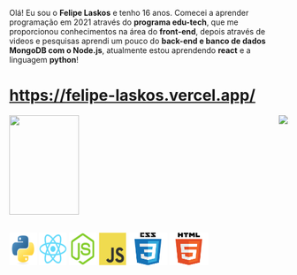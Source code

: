 Olá! Eu sou o **Felipe Laskos** e tenho 16 anos. Comecei a aprender programação em 2021 através do **programa edu-tech**, que me proporcionou conhecimentos na área do **front-end**, depois através de videos e pesquisas aprendi um pouco do **back-end e banco de dados MongoDB com o Node.js**, atualmente estou aprendendo **react** e a linguagem **python**!
  ##
  
  # https://felipe-laskos.vercel.app/

  
<div>
  <img height="180em" width="50%" src="https://github-readme-stats.vercel.app/api?username=Felipe-Laskos&show_icons=true&theme=prussian&include_all_commits=true&count_private=true"/>
  <img height="180em" src="https://github-readme-stats.vercel.app/api/top-langs/?username=Felipe-Laskos&langs_count=7&theme=prussian" align="right"/>
</div>

  ##

<div>
      <img src="https://github.com/devicons/devicon/blob/master/icons/python/python-original.svg" height="60" width="50"/>
      <img src="https://github.com/devicons/devicon/blob/master/icons/react/react-original.svg" height="60" width="50"/>
      <img src="https://github.com/devicons/devicon/blob/master/icons/nodejs/nodejs-original.svg" height="60" width="50"/>
      <img src="https://github.com/devicons/devicon/blob/master/icons/javascript/javascript-original.svg" height="60" width="50"/>
      <img src="https://github.com/devicons/devicon/blob/master/icons/css3/css3-original-wordmark.svg" height="60" width="70"/>
      <img src="https://github.com/devicons/devicon/blob/master/icons/html5/html5-original-wordmark.svg" height="60" width="70"/>
</div>
